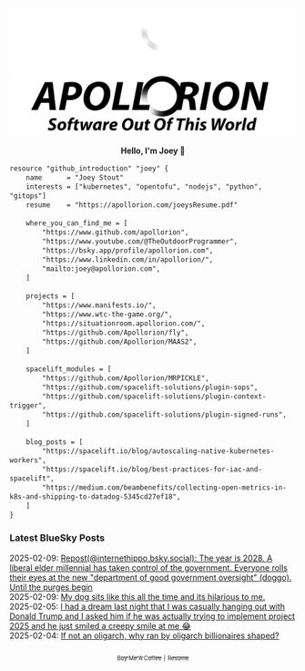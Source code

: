 ![Personal Website](https://raw.githubusercontent.com/Apollorion/apollorion/main/logos/new-large-white-transparent.png#gh-dark-mode-only)![Personal Website](https://raw.githubusercontent.com/Apollorion/apollorion/main/logos/new-large-black-transparent.png#gh-light-mode-only)

<p align="center">
    <b>Hello, I'm Joey 👋</b>
</p>

```hcl
resource "github_introduction" "joey" {
    name      = "Joey Stout"
    interests = ["kubernetes", "opentofu", "nodejs", "python", "gitops"]
    resume    = "https://apollorion.com/joeysResume.pdf"

    where_you_can_find_me = [
        "https://www.github.com/apollorion",
        "https://www.youtube.com/@TheOutdoorProgrammer",
        "https://bsky.app/profile/apollorion.com",
        "https://www.linkedin.com/in/apollorion/",
        "mailto:joey@apollorion.com",
    ]

    projects = [
        "https://www.manifests.io/",
        "https://www.wtc-the-game.org/",
        "https://situationroom.apollorion.com/",
        "https://github.com/Apollorion/fly",
        "https://github.com/Apollorion/MAAS2",
    ]

    spacelift_modules = [
        "https://github.com/Apollorion/MRPICKLE",
        "https://github.com/spacelift-solutions/plugin-sops",
        "https://github.com/spacelift-solutions/plugin-context-trigger",
        "https://github.com/spacelift-solutions/plugin-signed-runs",
    ]

    blog_posts = [
        "https://spacelift.io/blog/autoscaling-native-kubernetes-workers",
        "https://spacelift.io/blog/best-practices-for-iac-and-spacelift",
        "https://medium.com/beambenefits/collecting-open-metrics-in-k8s-and-shipping-to-datadog-5345cd27ef18",
    ]
}
```

### Latest BlueSky Posts
2025-02-09: [Repost(@internethippo.bsky.social): The year is 2028. A liberal elder millennial has taken control of the government. Everyone rolls their eyes at the new "department of good government oversight" (doggo). Until the purges begin ](https://bsky.app/profile/internethippo.bsky.social/post/3lhpo2roe4s2s)  
2025-02-09: [My dog sits like this all the time and its hilarious to me. ](https://bsky.app/profile/apollorion.com/post/3lhpevyponk2n)  
2025-02-05: [I had a dream last night that I was casually hanging out with Donald Trump and I asked him if he was actually trying to implement project 2025 and he just smiled a creepy smile at me 😂 ](https://bsky.app/profile/apollorion.com/post/3lhgm35q6rc2n)  
2025-02-04: [If not an oligarch, why ran by oligarch billionaires shaped? ](https://bsky.app/profile/apollorion.com/post/3lhcs7vfyl22t)  


<p align="center">
    <a href="https://www.buymeacoffee.com/apollorion"><sub><sub>Buy Me A Coffee</sub></sub></a> <sub><sub>|</sub></sub> <a href="https://apollorion.com/joeysResume.pdf"><sub><sub>Resume</sub></sub></a>
</p>
